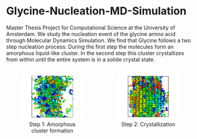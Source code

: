 # Glycine-Nucleation-MD-Simulation
Master Thesis Project for Computational Science at the University of Amsterdam. We study the nucleation event of the glycine amino acid through Molecular Dynamics Simulation. We find that Glycine follows a two step nucleation process: During the first step the molecules form an amorphous liquid-like cluster. In the second step this cluster crystallizes from within until the entire system is in a solide crystal state. 

<div style="display: flex; gap: 10px; justify-content: center;"> <figure style="text-align: center;"> <img src="md_images/droplet.png" alt="Amorphous Cluster" width="400"/> <figcaption>Step 1: Amorphous cluster formation</figcaption> </figure> <figure style="text-align: center;"> <img src="md_images/crystal.png" alt="Crystallization" width="400"/> <figcaption>Step 2: Crystallization</figcaption> </figure> </div>

